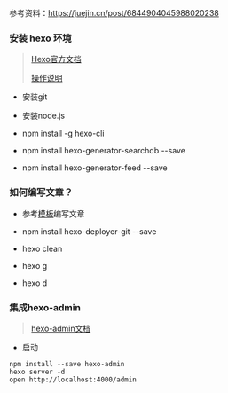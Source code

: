 参考资料：https://juejin.cn/post/6844904045988020238

### 安装 hexo 环境

> [Hexo官方文档](https://hexo.io/zh-cn/docs/)
>
> [操作说明](https://shen-yu.gitee.io/2019/ayer/)

- 安装git

- 安装node.js

- npm install -g hexo-cli

- npm install hexo-generator-searchdb --save

- npm install hexo-generator-feed --save


### 如何编写文章？

- 参考[模板](./source/_posts/my-first-blog.md)编写文章

- npm install hexo-deployer-git --save

- hexo clean

- hexo g

- hexo d

### 集成hexo-admin

> [hexo-admin文档](https://github.com/jaredly/hexo-admin)
 
- 启动
````shell
npm install --save hexo-admin
hexo server -d
open http://localhost:4000/admin
````